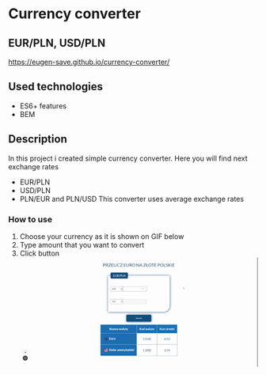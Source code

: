 # Currency converter
## EUR/PLN, USD/PLN
https://eugen-save.github.io/currency-converter/
## Used technologies
- ES6+ features
- BEM
## Description
In this project i created simple currency converter. Here you will find next exchange rates
- EUR/PLN
- USD/PLN
- PLN/EUR and PLN/USD
This converter uses average exchange rates
### How to use
1. Choose your currency as it is shown on GIF below
2. Type amount that you want to convert
3. Click button
![GIF Currency Converter](https://github.com/Eugen-save/currency-converter/blob/main/image/currency-converter.gif?raw=true)


